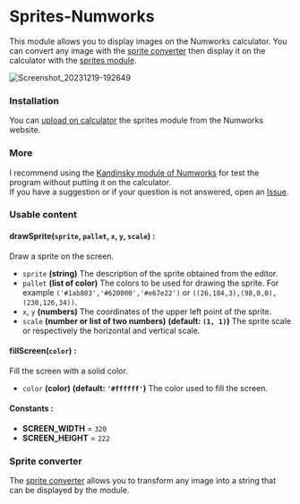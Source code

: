 # Sprites-Numworks
This module allows you to display images on the Numworks calculator. You can convert any image with the [sprite converter](sprite_converter.py) then display it on the calculator with the [sprites module](sprites.py).

![Screenshot_20231219-192649](https://github.com/valmontechno/Sprites-Numworks/assets/108832011/e073f07e-b6fb-4a14-846e-5081d074c07e)

### Installation
You can [upload on calculator](https://my.numworks.com/python/valmontechno/sprites) the sprites module from the Numworks website.

### More
I recommend using the [Kandinsky module of Numworks](https://github.com/ZetaMap/Kandinsky-Numworks) for test the program without putting it on the calculator.<br>
If you have a suggestion or if your question is not answered, open an [Issue](https://github.com/valmontechno/Sprites-Numworks/issues/new).

### Usable content

#### drawSprite(`sprite`, `pallet`, `x`, `y`, `scale`) :
Draw a sprite on the screen.
* `sprite` **(string)** The description of the sprite obtained from the editor.
* `pallet` **(list of color)** The colors to be used for drawing the sprite. For example `('#1ab803','#620000','#e67e22')` or `((26,184,3),(98,0,0),(230,126,34))`.
* `x`, `y` **(numbers)** The coordinates of the upper left point of the sprite.
* `scale` **(number or list of two numbers)** **(default: `(1, 1)`)** The sprite scale or respectively the horizontal and vertical scale.

#### fillScreen(`color`) :
Fill the screen with a solid color.
* `color` **(color)** **(default: `'#ffffff'`)** The color used to fill the screen.

#### Constants :
* **SCREEN_WIDTH** = `320`
* **SCREEN_HEIGHT** = `222`

### Sprite converter
The [sprite converter](sprite_converter.py) allows you to transform any image into a string that can be displayed by the module.
